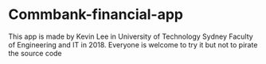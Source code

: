 # Commbank-financial-app
This app is made by Kevin Lee in University of Technology Sydney Faculty of Engineering and IT in 2018. Everyone is welcome to try it but not to pirate the source code

